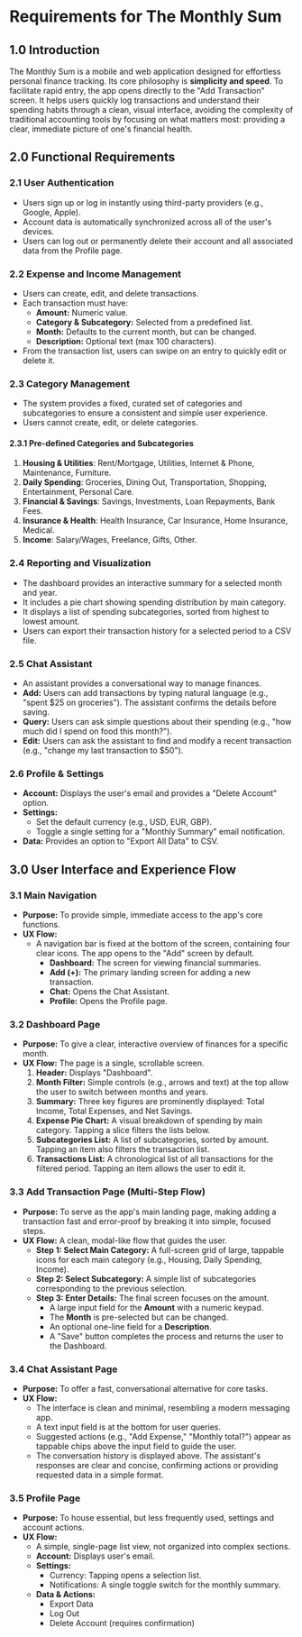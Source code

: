 # Requirements for The Monthly Sum

## 1.0 Introduction

The Monthly Sum is a mobile and web application designed for effortless personal finance tracking. Its core philosophy is **simplicity and speed**. To facilitate rapid entry, the app opens directly to the "Add Transaction" screen. It helps users quickly log transactions and understand their spending habits through a clean, visual interface, avoiding the complexity of traditional accounting tools by focusing on what matters most: providing a clear, immediate picture of one's financial health.

## 2.0 Functional Requirements

### 2.1 User Authentication

- Users sign up or log in instantly using third-party providers (e.g., Google, Apple).
- Account data is automatically synchronized across all of the user's devices.
- Users can log out or permanently delete their account and all associated data from the Profile page.

### 2.2 Expense and Income Management

- Users can create, edit, and delete transactions.
- Each transaction must have:
  - **Amount:** Numeric value.
  - **Category & Subcategory:** Selected from a predefined list.
  - **Month:** Defaults to the current month, but can be changed.
  - **Description:** Optional text (max 100 characters).
- From the transaction list, users can swipe on an entry to quickly edit or delete it.

### 2.3 Category Management

- The system provides a fixed, curated set of categories and subcategories to ensure a consistent and simple user experience.
- Users cannot create, edit, or delete categories.

#### 2.3.1 Pre-defined Categories and Subcategories

1.  **Housing & Utilities**: Rent/Mortgage, Utilities, Internet & Phone, Maintenance, Furniture.
2.  **Daily Spending**: Groceries, Dining Out, Transportation, Shopping, Entertainment, Personal Care.
3.  **Financial & Savings**: Savings, Investments, Loan Repayments, Bank Fees.
4.  **Insurance & Health**: Health Insurance, Car Insurance, Home Insurance, Medical.
5.  **Income**: Salary/Wages, Freelance, Gifts, Other.

### 2.4 Reporting and Visualization

- The dashboard provides an interactive summary for a selected month and year.
- It includes a pie chart showing spending distribution by main category.
- It displays a list of spending subcategories, sorted from highest to lowest amount.
- Users can export their transaction history for a selected period to a CSV file.

### 2.5 Chat Assistant

- An assistant provides a conversational way to manage finances.
- **Add:** Users can add transactions by typing natural language (e.g., "spent $25 on groceries"). The assistant confirms the details before saving.
- **Query:** Users can ask simple questions about their spending (e.g., "how much did I spend on food this month?").
- **Edit:** Users can ask the assistant to find and modify a recent transaction (e.g., "change my last transaction to $50").

### 2.6 Profile & Settings

- **Account:** Displays the user's email and provides a "Delete Account" option.
- **Settings:**
  - Set the default currency (e.g., USD, EUR, GBP).
  - Toggle a single setting for a "Monthly Summary" email notification.
- **Data:** Provides an option to "Export All Data" to CSV.

## 3.0 User Interface and Experience Flow

### 3.1 Main Navigation

- **Purpose:** To provide simple, immediate access to the app's core functions.
- **UX Flow:**
  - A navigation bar is fixed at the bottom of the screen, containing four clear icons. The app opens to the "Add" screen by default.
    - **Dashboard:** The screen for viewing financial summaries.
    - **Add (+):** The primary landing screen for adding a new transaction.
    - **Chat:** Opens the Chat Assistant.
    - **Profile:** Opens the Profile page.

### 3.2 Dashboard Page

- **Purpose:** To give a clear, interactive overview of finances for a specific month.
- **UX Flow:** The page is a single, scrollable screen.
  1.  **Header:** Displays "Dashboard".
  2.  **Month Filter:** Simple controls (e.g., arrows and text) at the top allow the user to switch between months and years.
  3.  **Summary:** Three key figures are prominently displayed: Total Income, Total Expenses, and Net Savings.
  4.  **Expense Pie Chart:** A visual breakdown of spending by main category. Tapping a slice filters the lists below.
  5.  **Subcategories List:** A list of subcategories, sorted by amount. Tapping an item also filters the transaction list.
  6.  **Transactions List:** A chronological list of all transactions for the filtered period. Tapping an item allows the user to edit it.

### 3.3 Add Transaction Page (Multi-Step Flow)

- **Purpose:** To serve as the app's main landing page, making adding a transaction fast and error-proof by breaking it into simple, focused steps.
- **UX Flow:** A clean, modal-like flow that guides the user.
  - **Step 1: Select Main Category:** A full-screen grid of large, tappable icons for each main category (e.g., Housing, Daily Spending, Income).
  - **Step 2: Select Subcategory:** A simple list of subcategories corresponding to the previous selection.
  - **Step 3: Enter Details:** The final screen focuses on the amount.
    - A large input field for the **Amount** with a numeric keypad.
    - The **Month** is pre-selected but can be changed.
    - An optional one-line field for a **Description**.
    - A "Save" button completes the process and returns the user to the Dashboard.

### 3.4 Chat Assistant Page

- **Purpose:** To offer a fast, conversational alternative for core tasks.
- **UX Flow:**
  - The interface is clean and minimal, resembling a modern messaging app.
  - A text input field is at the bottom for user queries.
  - Suggested actions (e.g., "Add Expense," "Monthly total?") appear as tappable chips above the input field to guide the user.
  - The conversation history is displayed above. The assistant's responses are clear and concise, confirming actions or providing requested data in a simple format.

### 3.5 Profile Page

- **Purpose:** To house essential, but less frequently used, settings and account actions.
- **UX Flow:**
  - A simple, single-page list view, not organized into complex sections.
  - **Account:** Displays user's email.
  - **Settings:**
    - Currency: Tapping opens a selection list.
    - Notifications: A single toggle switch for the monthly summary.
  - **Data & Actions:**
    - Export Data
    - Log Out
    - Delete Account (requires confirmation)
